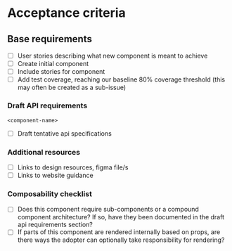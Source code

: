 # Acceptance criteria

## Base requirements

- [ ] User stories describing what new component is meant to achieve
- [ ] Create initial component
- [ ] Include stories for component
- [ ] Add test coverage, reaching our baseline 80% coverage threshold (this may
      often be created as a sub-issue)

### Draft API requirements

`<component-name>`

- [ ] Draft tentative api specifications

### Additional resources

- [ ] Links to design resources, figma file/s
- [ ] Links to website guidance

### Composability checklist

- [ ] Does this component require sub-components or a compound component
      architecture? If so, have they been documented in the draft api
      requirements section?
- [ ] If parts of this component are rendered internally based on props, are
      there ways the adopter can optionally take responsibility for rendering?
